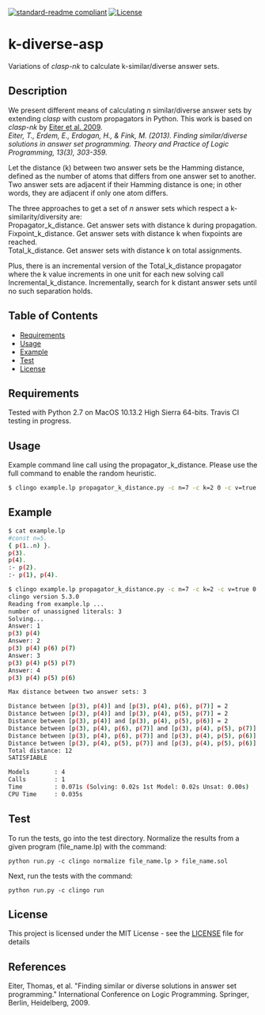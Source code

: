 [![standard-readme compliant](https://img.shields.io/badge/readme%20style-standard-brightgreen.svg?style=flat-square)](https://github.com/flavioeverardo/k-diverse-asp)
[![License](http://img.shields.io/:license-mit-blue.svg)](http://doge.mit-license.org)

# k-diverse-asp
Variations of *clasp-nk* to calculate k-similar/diverse answer sets.

## Description

We present different means of calculating *n* similar/diverse answer sets by extending *clasp* with custom propagators in Python. This work is based on *clasp-nk* by [Eiter et al. 2009](https://arxiv.org/abs/1108.3260).</br>
*Eiter, T., Erdem, E., Erdogan, H., & Fink, M. (2013). Finding similar/diverse solutions in answer set programming. Theory and Practice of Logic Programming, 13(3), 303-359.*</br>

Let the distance (k) between two answer sets be the Hamming distance, defined as the number of atoms that differs from one answer set to another.</br>
Two answer sets are adjacent if their Hamming distance is one; in other words, they are adjacent if only one atom differs.

The three approaches to get a set of *n* answer sets which respect a k-similarity/diversity are:</br>
Propagator_k_distance. Get answer sets with distance k during propagation. </br>
Fixpoint_k_distance. Get answer sets with distance k when fixpoints are reached.</br>
Total_k_distance. Get answer sets with distance k on total assignments.</br>

Plus, there is an incremental version of the Total_k_distance propagator where the k value increments in one unit for each new solving call
Incremental_k_distance. Incrementally, search for k distant answer sets until no such separation holds.</br>

## Table of Contents

- [Requirements](#requirements)
- [Usage](#usage)
- [Example](#example)
- [Test](#test)
- [License](#license)

## Requirements
Tested with Python 2.7 on MacOS 10.13.2 High Sierra 64-bits. Travis CI testing in progress.

## Usage
Example command line call using the propagator_k_distance. Please use the full command to enable the random heuristic.
```bash
$ clingo example.lp propagator_k_distance.py -c n=7 -c k=2 0 -c v=true [--sign-def=rnd --sign-fix --rand-freq=1 --seed=$RANDOM --enum-mode=record]
```

## Example
```bash
$ cat example.lp 
#const n=5.
{ p(1..n) }.
p(3).
p(4).
:- p(2).
:- p(1), p(4).

$ clingo example.lp propagator_k_distance.py -c n=7 -c k=2 -c v=true 0
clingo version 5.3.0
Reading from example.lp ...
number of unassigned literals: 3
Solving...
Answer: 1
p(3) p(4)
Answer: 2
p(3) p(4) p(6) p(7)
Answer: 3
p(3) p(4) p(5) p(7)
Answer: 4
p(3) p(4) p(5) p(6)

Max distance between two answer sets: 3

Distance between [p(3), p(4)] and [p(3), p(4), p(6), p(7)] = 2
Distance between [p(3), p(4)] and [p(3), p(4), p(5), p(7)] = 2
Distance between [p(3), p(4)] and [p(3), p(4), p(5), p(6)] = 2
Distance between [p(3), p(4), p(6), p(7)] and [p(3), p(4), p(5), p(7)] = 2
Distance between [p(3), p(4), p(6), p(7)] and [p(3), p(4), p(5), p(6)] = 2
Distance between [p(3), p(4), p(5), p(7)] and [p(3), p(4), p(5), p(6)] = 2
Total distance: 12
SATISFIABLE

Models       : 4
Calls        : 1
Time         : 0.071s (Solving: 0.02s 1st Model: 0.02s Unsat: 0.00s)
CPU Time     : 0.035s
```

## Test

To run the tests, go into the test directory. Normalize the results from a given program (file_name.lp) with the command:
```
python run.py -c clingo normalize file_name.lp > file_name.sol
```
Next, run the tests with the command:
```
python run.py -c clingo run
```

## License

This project is licensed under the MIT License - see the [LICENSE](LICENSE) file for details

## References
Eiter, Thomas, et al. "Finding similar or diverse solutions in answer set programming." International Conference on Logic Programming. Springer, Berlin, Heidelberg, 2009.
